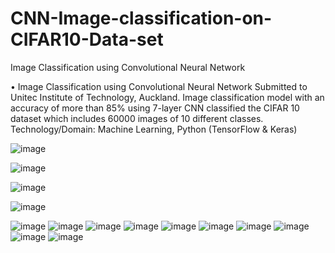 # CNN-Image-classification-on-CIFAR10-Data-set
Image Classification using Convolutional Neural Network 

•	Image Classification using Convolutional Neural Network
Submitted to Unitec Institute of Technology, Auckland. Image classification model with an accuracy of more than 85% using 7-layer CNN classified the CIFAR 10 dataset which includes 60000 images of 10 different classes.
Technology/Domain: Machine Learning, Python (TensorFlow & Keras)

![image](https://user-images.githubusercontent.com/62187736/116494666-6d59fd00-a8f5-11eb-9aee-51882fe66bb6.png)

![image](https://user-images.githubusercontent.com/62187736/116494720-8d89bc00-a8f5-11eb-94fb-95bcd79797b4.png)

![image](https://user-images.githubusercontent.com/62187736/116494728-924e7000-a8f5-11eb-83b2-3de6012f9c69.png)

![image](https://user-images.githubusercontent.com/62187736/116494762-a85c3080-a8f5-11eb-8705-5080d716e811.png)

![image](https://user-images.githubusercontent.com/62187736/116494777-b01bd500-a8f5-11eb-9e54-bde49603a822.png)
![image](https://user-images.githubusercontent.com/62187736/116495443-00476700-a8f7-11eb-9fbc-5133495af242.png)
![image](https://user-images.githubusercontent.com/62187736/116495452-063d4800-a8f7-11eb-8e24-5b06288e2edd.png)
![image](https://user-images.githubusercontent.com/62187736/116495461-0a696580-a8f7-11eb-87b4-7cc56c600df4.png)
![image](https://user-images.githubusercontent.com/62187736/116495465-0dfcec80-a8f7-11eb-8c01-7cf9f587ff05.png)
![image](https://user-images.githubusercontent.com/62187736/116495472-135a3700-a8f7-11eb-86ba-51ba191655cf.png)
![image](https://user-images.githubusercontent.com/62187736/116495481-16edbe00-a8f7-11eb-8d0c-6a125d0b3d13.png)
![image](https://user-images.githubusercontent.com/62187736/116495488-1a814500-a8f7-11eb-898b-e47de245f505.png)
![image](https://user-images.githubusercontent.com/62187736/116495498-1d7c3580-a8f7-11eb-90bd-547bdffea687.png)
![image](https://user-images.githubusercontent.com/62187736/116495510-2240e980-a8f7-11eb-8ed0-db2faeb83caf.png)
